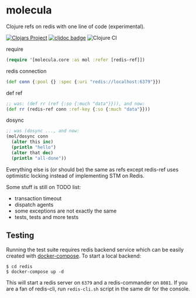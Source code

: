 # molecula
Clojure refs on redis with one line of code (experimental).

[![Clojars Project](https://img.shields.io/clojars/v/molecula.svg)](https://clojars.org/molecula)
[![cljdoc badge](https://cljdoc.org/badge/molecula/molecula)](https://cljdoc.org/d/molecula/molecula/CURRENT/doc/readme)
![Clojure CI](https://github.com/sfertman/molecula/workflows/Clojure%20CI/badge.svg?branch=master)

require
```clojure
(require '[molecula.core :as mol :refer [redis-ref]])
```

redis connection
```clojure
(def conn {:pool {} :spec {:uri "redis://localhost:6379"}})
```

def ref
```clojure
;; was: (def rr (ref {:so {:much "data"}})), and now:
(def rr (redis-ref conn :ref-key {:so {:much "data"}}))
```

dosync
```clojure
;; was (dosync ..., and now:
(mol/dosync conn
  (alter this inc)
  (println "hello")
  (alter that dec)
  (println "all-done"))
```

Everything else is (or should be) the same as refs except redis-ref uses optimistic locking instead of implementing STM on Redis.

Some stuff is still on TODO list:
- transaction timeout
- dispatch agents
- some exceptions are not exactly the same
- tests, tests and more tests

## Testing
Running the test suite requires redis backend service which can be easily created with [docker-compose](https://docs.docker.com/compose/install/).
To start a local backend:
```shell
$ cd redis
$ docker-compose up -d
```
This will start a redis server on `6379` and a redis-commander on `8081`. If you are a fan of redis-cli, run `redis-cli.sh` script in the same dir for the console.
